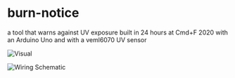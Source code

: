 # burn-notice
a tool that warns against UV exposure built in 24 hours at Cmd+F 2020 with an Arduino Uno and with a veml6070 UV sensor

![Visual](https://i.imgur.com/BNDZwM5.jpg)


![Wiring Schematic](https://i.imgur.com/2lIAqjs.jpg)

